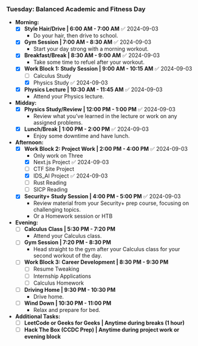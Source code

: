  ### **Tuesday: Balanced Academic and Fitness Day**

- **Morning:**
    - [x] **Style Hair/Drive | 6:00 AM - 7:00 AM** ✅ 2024-09-03
        - Do your hair, then drive to school.
    - [x] **Gym Session | 7:00 AM - 8:30 AM** ✅ 2024-09-03
        - Start your day strong with a morning workout.
    - [x] **Breakfast/Break | 8:30 AM - 9:00 AM** ✅ 2024-09-03
        - Take some time to refuel after your workout.
    - [x] **Work Block 1: Study Session | 9:00 AM - 10:15 AM** ✅ 2024-09-03
        - [ ] Calculus Study
        - [x] Physics Study ✅ 2024-09-03
    - [x] **Physics Lecture | 10:30 AM - 11:45 AM** ✅ 2024-09-03
        - Attend your Physics lecture.

- **Midday:**
    - [x] **Physics Study/Review | 12:00 PM - 1:00 PM** ✅ 2024-09-03
        - Review what you’ve learned in the lecture or work on any assigned problems.
    - [x] **Lunch/Break | 1:00 PM - 2:00 PM** ✅ 2024-09-03
        - Enjoy some downtime and have lunch.

- **Afternoon:**
    - [x] **Work Block 2: Project Work | 2:00 PM - 4:00 PM** ✅ 2024-09-03
		-  Only work on Three 
        - [x] Next.js Project ✅ 2024-09-03
        - [ ] CTF Site Project
        - [x] IDS_AI Project ✅ 2024-09-03
        - [ ] Rust Reading
        - [ ] SICP Reading
    - [x] **Security+ Study Session | 4:00 PM - 5:00 PM** ✅ 2024-09-03
        - Review material from your Security+ prep course, focusing on challenging topics.
        - Or a Homework session or HTB

- **Evening:**
    - [ ] **Calculus Class | 5:30 PM - 7:20 PM**
        - Attend your Calculus class.
    - [ ] **Gym Session | 7:20 PM - 8:30 PM**
        - Head straight to the gym after your Calculus class for your second workout of the day.
    - [ ] **Work Block 3: Career Development | 8:30 PM - 9:30 PM**
        - [ ] Resume Tweaking
        - [ ] Internship Applications
        - [ ] Calculus Homework
    - [ ] **Driving Home | 9:30 PM - 10:30 PM**
        - Drive home.
    - [ ] **Wind Down | 10:30 PM - 11:00 PM**
        - Relax and prepare for bed.

- **Additional Tasks:**
    - [ ] **LeetCode or Geeks for Geeks | Anytime during breaks (1 hour)**
    - [ ] **Hack The Box (CCDC Prep) | Anytime during project work or evening block**
